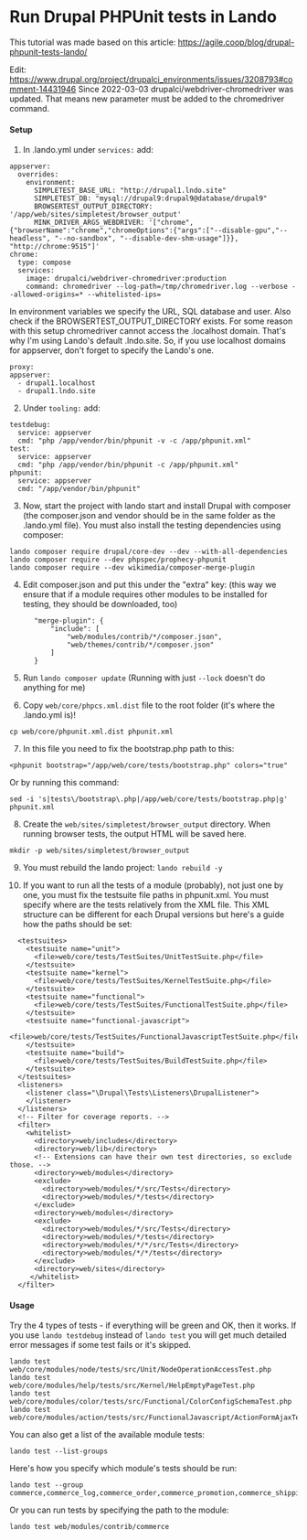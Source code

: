 # Run Drupal PHPUnit tests in Lando

This tutorial was made based on this article: https://agile.coop/blog/drupal-phpunit-tests-lando/

Edit: https://www.drupal.org/project/drupalci_environments/issues/3208793#comment-14431946 Since 2022-03-03 drupalci/webdriver-chromedriver was updated. That means new parameter must be added to the chromedriver command.


#### Setup

1. In .lando.yml under `services:` add:

  ```
  appserver:
    overrides:
      environment:
        SIMPLETEST_BASE_URL: "http://drupal1.lndo.site"
        SIMPLETEST_DB: "mysql://drupal9:drupal9@database/drupal9"
        BROWSERTEST_OUTPUT_DIRECTORY: '/app/web/sites/simpletest/browser_output'
        MINK_DRIVER_ARGS_WEBDRIVER: '["chrome", {"browserName":"chrome","chromeOptions":{"args":["--disable-gpu","--headless", "--no-sandbox", "--disable-dev-shm-usage"]}}, "http://chrome:9515"]'
  chrome:
    type: compose
    services:
      image: drupalci/webdriver-chromedriver:production
      command: chromedriver --log-path=/tmp/chromedriver.log --verbose --allowed-origins=* --whitelisted-ips=
  ```

  In environment variables we specify the URL, SQL database and user. Also check if the BROWSERTEST_OUTPUT_DIRECTORY exists. For some reason with this setup chromedriver cannot access the .localhost domain. That's why I'm using Lando's default .lndo.site. So, if you use localhost domains for appserver, don't forget to specify the Lando's one.

  ```
proxy:
  appserver:
    - drupal1.localhost
    - drupal1.lndo.site
  ```
  
2. Under `tooling:` add:

  ```
  testdebug:
    service: appserver
    cmd: "php /app/vendor/bin/phpunit -v -c /app/phpunit.xml"
  test:
    service: appserver
    cmd: "php /app/vendor/bin/phpunit -c /app/phpunit.xml"
  phpunit:
    service: appserver
    cmd: "/app/vendor/bin/phpunit"
  ```

3. Now, start the project with lando start and install Drupal with composer (the composer.json and vendor should be in the same folder as the .lando.yml file). You must also install the testing dependencies using composer:

  ```
lando composer require drupal/core-dev --dev --with-all-dependencies
lando composer require --dev phpspec/prophecy-phpunit
lando composer require --dev wikimedia/composer-merge-plugin
  ```

4. Edit composer.json and put this under the "extra" key: (this way we ensure that if a module requires other modules to be installed for testing, they should be downloaded, too)

  ```
        "merge-plugin": {
            "include": [
                "web/modules/contrib/*/composer.json",
                "web/themes/contrib/*/composer.json"
            ]
        }
  ```

5. Run `lando composer update` (Running with just `--lock` doesn't do anything for me)

6. Copy `web/core/phpcs.xml.dist` file to the root folder (it's where the .lando.yml is)!

  ```
  cp web/core/phpunit.xml.dist phpunit.xml
  ```

7. In this file you need to fix the bootstrap.php path to this:

  ```
<phpunit bootstrap="/app/web/core/tests/bootstrap.php" colors="true"
  ```
  Or by running this command:

  ```
sed -i 's|tests\/bootstrap\.php|/app/web/core/tests/bootstrap.php|g' phpunit.xml
  ```

8. Create the `web/sites/simpletest/browser_output` directory. When running browser tests, the output HTML will be saved here.

  ```
mkdir -p web/sites/simpletest/browser_output
  ```

9. You must rebuild the lando project: `lando rebuild -y`

10. If you want to run all the tests of a module (probably), not just one by one, you must fix the testsuite file paths in phpunit.xml. You must specify where are the tests relatively from the XML file. This XML structure can be different for each Drupal versions but here's a guide how the paths should be set:

```
  <testsuites>
    <testsuite name="unit">
      <file>web/core/tests/TestSuites/UnitTestSuite.php</file>
    </testsuite>
    <testsuite name="kernel">
      <file>web/core/tests/TestSuites/KernelTestSuite.php</file>
    </testsuite>
    <testsuite name="functional">
      <file>web/core/tests/TestSuites/FunctionalTestSuite.php</file>
    </testsuite>
    <testsuite name="functional-javascript">
      <file>web/core/tests/TestSuites/FunctionalJavascriptTestSuite.php</file>
    </testsuite>
    <testsuite name="build">
      <file>web/core/tests/TestSuites/BuildTestSuite.php</file>
    </testsuite>
  </testsuites>
  <listeners>
    <listener class="\Drupal\Tests\Listeners\DrupalListener">
    </listener>
  </listeners>
  <!-- Filter for coverage reports. -->
  <filter>
    <whitelist>
      <directory>web/includes</directory>
      <directory>web/lib</directory>
      <!-- Extensions can have their own test directories, so exclude those. -->
      <directory>web/modules</directory>
      <exclude>
        <directory>web/modules/*/src/Tests</directory>
        <directory>web/modules/*/tests</directory>
      </exclude>
      <directory>web/modules</directory>
      <exclude>
        <directory>web/modules/*/src/Tests</directory>
        <directory>web/modules/*/tests</directory>
        <directory>web/modules/*/*/src/Tests</directory>
        <directory>web/modules/*/*/tests</directory>
      </exclude>
      <directory>web/sites</directory>
     </whitelist>
  </filter>
```

#### Usage

Try the 4 types of tests - if everything will be green and OK, then it works. If you use  `lando testdebug` instead of `lando test` you will get much detailed error messages if some test fails or it's skipped.

```
lando test web/core/modules/node/tests/src/Unit/NodeOperationAccessTest.php
lando test web/core/modules/help/tests/src/Kernel/HelpEmptyPageTest.php
lando test web/core/modules/color/tests/src/Functional/ColorConfigSchemaTest.php
lando test web/core/modules/action/tests/src/FunctionalJavascript/ActionFormAjaxTest.php
```

You can also get a list of the available module tests:

```
lando test --list-groups
```

Here's how you specify which module's tests should be run:

```
lando test --group commerce,commerce_log,commerce_order,commerce_promotion,commerce_shipping,commerce_store
```

Or you can run tests by specifying the path to the module:

```
lando test web/modules/contrib/commerce
```